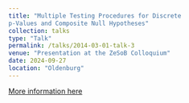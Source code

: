 ```yaml
---
title: "Multiple Testing Procedures for Discrete
p-Values and Composite Null Hypotheses"
collection: talks
type: "Talk"
permalink: /talks/2014-03-01-talk-3
venue: "Presentation at the ZeSoB Colloquium"
date: 2024-09-27
location: "Oldenburg"
---
```


[More information here](https://zesob.de/node/6)
